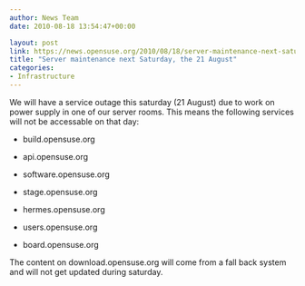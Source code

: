 ```yaml
---
author: News Team
date: 2010-08-18 13:54:47+00:00

layout: post
link: https://news.opensuse.org/2010/08/18/server-maintenance-next-saturday-the-21-august/
title: "Server maintenance next Saturday, the 21 August"
categories:
- Infrastructure
---
```

We will have a service outage this saturday (21 August) due to work on power supply in one of our server rooms. This means the following services will not be accessable on that day:



	
  * build.opensuse.org

	
  * api.opensuse.org

	
  * software.opensuse.org

	
  * stage.opensuse.org

	
  * hermes.opensuse.org

	
  * users.opensuse.org

        
  * board.opensuse.org



The content on download.opensuse.org will come from a fall back system and will not get updated during saturday.
		
